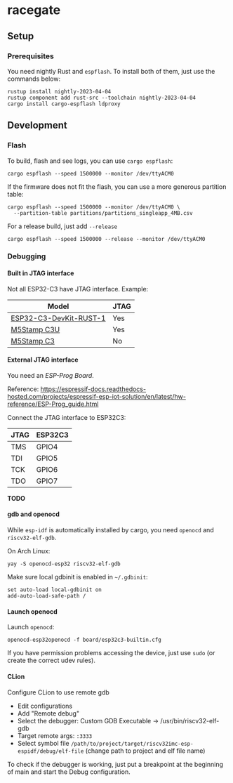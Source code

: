 # racegate

## Setup

### Prerequisites

You need nightly Rust and `espflash`. To install both of them, just use the
commands below:

```shell
rustup install nightly-2023-04-04
rustup component add rust-src --toolchain nightly-2023-04-04
cargo install cargo-espflash ldproxy
```

## Development

### Flash

To build, flash and see logs, you can use `cargo espflash`:

```shell
cargo espflash --speed 1500000 --monitor /dev/ttyACM0
```

If the firmware does not fit the flash, you can use a more generous partition
table:

```shell
cargo espflash --speed 1500000 --monitor /dev/ttyACM0 \
  --partition-table partitions/partitions_singleapp_4MB.csv
```

For a release build, just add `--release`

```shell
cargo espflash --speed 1500000 --release --monitor /dev/ttyACM0
```

### Debugging

#### Built in JTAG interface

Not all ESP32-C3 have JTAG interface. Example:

| Model                                                     | JTAG |
|-----------------------------------------------------------|------|
| [ESP32-C3-DevKit-RUST-1](https://mou.sr/40F3w6d)          | Yes  |
| [M5Stamp C3U](https://docs.m5stack.com/en/core/stamp_c3u) | Yes  |
| [M5Stamp C3](https://docs.m5stack.com/en/core/stamp_c3u)  | No   |

#### External JTAG interface

You need an *ESP-Prog Board*.

Reference: https://espressif-docs.readthedocs-hosted.com/projects/espressif-esp-iot-solution/en/latest/hw-reference/ESP-Prog_guide.html

Connect the JTAG interface to ESP32C3:

| JTAG | ESP32C3 |
|------|---------|
| TMS  | GPIO4   |
| TDI  | GPIO5   |
| TCK  | GPIO6   |
| TDO  | GPIO7   |

**TODO**

#### gdb and openocd

While `esp-idf` is automatically installed by cargo, you need `openocd`
and `riscv32-elf-gdb`.

On Arch Linux:

```shell
yay -S openocd-esp32 riscv32-elf-gdb
```

Make sure local gdbinit is enabled in `~/.gdbinit`:

```text
set auto-load local-gdbinit on
add-auto-load-safe-path /
```

#### Launch openocd

Launch `openocd`:

```shell
openocd-esp32openocd -f board/esp32c3-builtin.cfg
```

If you have permission problems accessing the device, just use `sudo` (or create
the correct udev rules).

#### CLion

Configure CLion to use remote gdb

- Edit configurations
- Add "Remote debug"
- Select the debugger: Custom GDB Executable -> /usr/bin/riscv32-elf-gdb
- Target remote args: `:3333`
- Select symbol
  file `/path/to/project/target/riscv32imc-esp-espidf/debug/elf-file` (change
  path to project and elf file name)

To check if the debugger is working, just put a breakpoint at the beginning of
main and start the Debug configuration.
